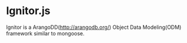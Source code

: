 Ignitor.js
==========

Ignitor is a ArangoDD(http://arangodb.org/) Object Data Modeling(ODM) framework similar to mongoose.

